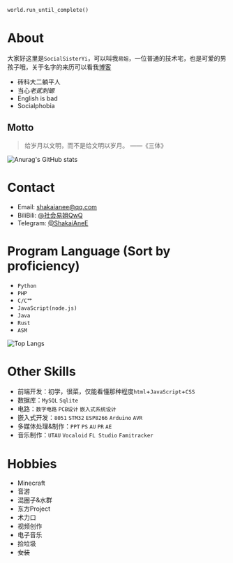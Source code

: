 ```python
world.run_until_complete()
```

# About

大家好这里是`SocialSisterYi`，可以叫我`易姐`，一位普通的技术宅，也是可爱的男孩子哦，关于名字的来历可以看我[博客](https://shakaianee.top/about.html)

- 砖科大二躺平人
- 当心*老貮刺螈*
- English is bad
- Socialphobia

## Motto

> 给岁月以文明，而不是给文明以岁月。 ——《三体》

![Anurag's GitHub stats](https://github-readme-stats.vercel.app/api?username=SocialSisterYi&count_private=true&theme=cobalt&show_icons=true)

# Contact

- Email: [shakaianee@qq.com](mailto:shakaianee@qq.com)
- BiliBili: [@社会易姐QwQ](https://space.bilibili.com/293793435)
- Telegram: [@ShakaiAneE](https://t.me/ShakaiAneE)

# Program Language (Sort by proficiency)

- `Python`
- `PHP`
- `C/C艹`
- `JavaScript(node.js)`
- `Java`
- `Rust`
- `ASM`

![Top Langs](https://github-readme-stats.vercel.app/api/top-langs?username=SocialSisterYi&layout=compact)

# Other Skills

- 前端开发：初学，很菜，仅能看懂那种程度`html`+`JavaScript`+`CSS`
- 数据库：`MySQL` `Sqlite`
- 电路：`数字电路` `PCB设计` `嵌入式系统设计`
- 嵌入式开发：`8051` `STM32` `ESP8266` `Arduino` `AVR`
- 多媒体处理&制作：`PPT` `PS` `AU` `PR` `AE`
- 音乐制作：`UTAU` `Vocaloid` `FL Studio` `Famitracker`

# Hobbies

- Minecraft
- 音游
- 混圈子&水群
- 东方Project
- 术力口
- 视频创作
- 电子音乐
- 捡垃圾
- ~~女装~~
